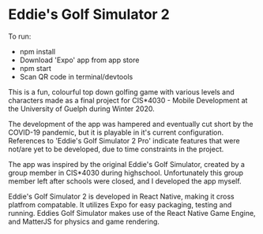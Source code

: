 # Eddie's Golf Simulator 2

To run:
- npm install
- Download 'Expo' app from app store
- npm start
- Scan QR code in terminal/devtools

This is a fun, colourful top down golfing game with various levels and characters made as a final project for CIS*4030 - Mobile Development at the University of Guelph during Winter 2020.

The development of the app was hampered and eventually cut short by the COVID-19 pandemic, but it is playable in it's current configuration. References to 'Eddie's Golf Simulator 2 Pro' indicate features that were not/are yet to be developed, due to time constraints in the project.

The app was inspired by the original Eddie's Golf Simulator, created by a group member in CIS*4030 during highschool. Unfortunately this group member left after schools were closed, and I developed the app myself.

Eddie's Golf Simulator 2 is developed in React Native, making it cross platfrom compatable. It utilizes Expo for easy packaging, testing and running. Eddies Golf Simulator makes use of the React Native Game Engine, and MatterJS for physics and game rendering.